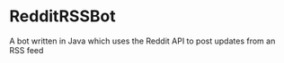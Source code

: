 RedditRSSBot
============

A bot written in Java which uses the Reddit API to post updates from an RSS feed